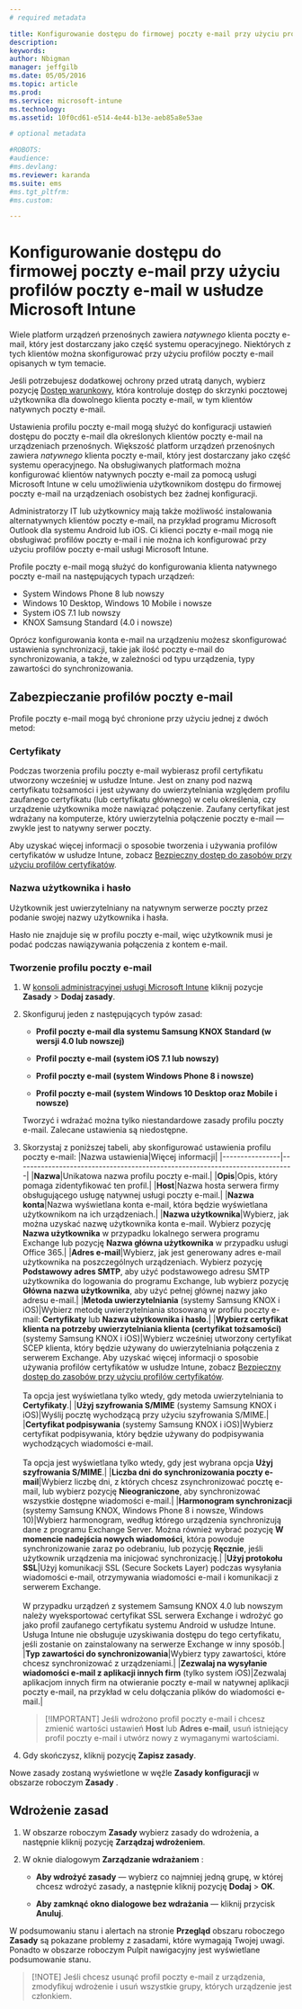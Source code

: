 ```yaml
---
# required metadata

title: Konfigurowanie dostępu do firmowej poczty e-mail przy użyciu profilów poczty e-mail | Microsoft Intune
description:
keywords:
author: Nbigman
manager: jeffgilb
ms.date: 05/05/2016
ms.topic: article
ms.prod:
ms.service: microsoft-intune
ms.technology:
ms.assetid: 10f0cd61-e514-4e44-b13e-aeb85a8e53ae

# optional metadata

#ROBOTS:
#audience:
#ms.devlang:
ms.reviewer: karanda
ms.suite: ems
#ms.tgt_pltfrm:
#ms.custom:

---
```


# Konfigurowanie dostępu do firmowej poczty e-mail przy użyciu profilów poczty e-mail w usłudze Microsoft Intune
Wiele platform urządzeń przenośnych zawiera *natywnego* klienta poczty e-mail, który jest dostarczany jako część systemu operacyjnego.  Niektórych z tych klientów można skonfigurować przy użyciu profilów poczty e-mail opisanych w tym temacie.

Jeśli potrzebujesz dodatkowej ochrony przed utratą danych, wybierz pozycję [Dostęp warunkowy](restrict-access-to-email-and-o365-services-with-microsoft-intune.md), która kontroluje dostęp do skrzynki pocztowej użytkownika dla dowolnego klienta poczty e-mail, w tym klientów natywnych poczty e-mail.

Ustawienia profilu poczty e-mail mogą służyć do konfiguracji ustawień dostępu do poczty e-mail dla określonych klientów poczty e-mail na urządzeniach przenośnych.   Większość platform urządzeń przenośnych zawiera *natywnego* klienta poczty e-mail, który jest dostarczany jako część systemu operacyjnego.  Na obsługiwanych platformach można konfigurować klientów natywnych poczty e-mail za pomocą usługi Microsoft Intune w celu umożliwienia użytkownikom dostępu do firmowej poczty e-mail na urządzeniach osobistych bez żadnej konfiguracji.  

Administratorzy IT lub użytkownicy mają także możliwość instalowania alternatywnych klientów poczty e-mail, na przykład programu Microsoft Outlook dla systemu Android lub iOS.  Ci klienci poczty e-mail mogą nie obsługiwać profilów poczty e-mail i nie można ich konfigurować przy użyciu profilów poczty e-mail usługi Microsoft Intune.  

Profile poczty e-mail mogą służyć do konfigurowania klienta natywnego poczty e-mail na następujących typach urządzeń:
-   System Windows Phone 8 lub nowszy
-   Windows 10 Desktop, Windows 10 Mobile i nowsze
-   System iOS 7.1 lub nowszy
-   KNOX Samsung Standard (4.0 i nowsze)


Oprócz konfigurowania konta e-mail na urządzeniu możesz skonfigurować ustawienia synchronizacji, takie jak ilość poczty e-mail do synchronizowania, a także, w zależności od typu urządzenia, typy zawartości do synchronizowania.

## Zabezpieczanie profilów poczty e-mail
Profile poczty e-mail mogą być chronione przy użyciu jednej z dwóch metod:

### Certyfikaty
Podczas tworzenia profilu poczty e-mail wybierasz profil certyfikatu utworzony wcześniej w usłudze Intune. Jest on znany pod nazwą certyfikatu tożsamości i jest używany do uwierzytelniania względem profilu zaufanego certyfikatu (lub certyfikatu głównego) w celu określenia, czy urządzenie użytkownika może nawiązać połączenie. Zaufany certyfikat jest wdrażany na komputerze, który uwierzytelnia połączenie poczty e-mail — zwykle jest to natywny serwer poczty.

Aby uzyskać więcej informacji o sposobie tworzenia i używania profilów certyfikatów w usłudze Intune, zobacz [Bezpieczny dostęp do zasobów przy użyciu profilów certyfikatów](secure-resource-access-with-certificate-profiles.md).

### Nazwa użytkownika i hasło
Użytkownik jest uwierzytelniany na natywnym serwerze poczty przez podanie swojej nazwy użytkownika i hasła.

Hasło nie znajduje się w profilu poczty e-mail, więc użytkownik musi je podać podczas nawiązywania połączenia z kontem e-mail.

### Tworzenie profilu poczty e-mail

1.  W [konsoli administracyjnej usługi Microsoft Intune](https://manage.microsoft.com) kliknij pozycje **Zasady** &gt; **Dodaj zasady**.

2.  Skonfiguruj jeden z następujących typów zasad:

    -   **Profil poczty e-mail dla systemu Samsung KNOX Standard (w wersji 4.0 lub nowszej)**

    -   **Profil poczty e-mail (system iOS 7.1 lub nowszy)**

    -   **Profil poczty e-mail (system Windows Phone 8 i nowsze)**

    -   **Profil poczty e-mail (system Windows 10 Desktop oraz Mobile i nowsze)**

    Tworzyć i wdrażać można tylko niestandardowe zasady profilu poczty e-mail. Zalecane ustawienia są niedostępne.

3.  Skorzystaj z poniższej tabeli, aby skonfigurować ustawienia profilu poczty e-mail:
    |Nazwa ustawienia|Więcej informacji|
    |----------------|-----------------------------------------------------------------------------|
    |**Nazwa**|Unikatowa nazwa profilu poczty e-mail.|
    |**Opis**|Opis, który pomaga zidentyfikować ten profil.|
    |**Host**|Nazwa hosta serwera firmy obsługującego usługę natywnej usługi poczty e-mail.|
    |**Nazwa konta**|Nazwa wyświetlana konta e-mail, która będzie wyświetlana użytkownikom na ich urządzeniach.|
    |**Nazwa użytkownika**|Wybierz, jak można uzyskać nazwę użytkownika konta e-mail. Wybierz pozycję **Nazwa użytkownika** w przypadku lokalnego serwera programu Exchange lub pozycję **Nazwa główna użytkownika** w przypadku usługi Office 365.|
    |**Adres e-mail**|Wybierz, jak jest generowany adres e-mail użytkownika na poszczególnych urządzeniach. Wybierz pozycję **Podstawowy adres SMTP**, aby użyć podstawowego adresu SMTP użytkownika do logowania do programu Exchange, lub wybierz pozycję **Główna nazwa użytkownika**, aby użyć pełnej głównej nazwy jako adresu e-mail.|
    |**Metoda uwierzytelniania** (systemy Samsung KNOX i iOS)|Wybierz metodę uwierzytelniania stosowaną w profilu poczty e-mail: **Certyfikaty** lub **Nazwa użytkownika i hasło**.|
    |**Wybierz certyfikat klienta na potrzeby uwierzytelniania klienta (certyfikat tożsamości)** (systemy Samsung KNOX i iOS)|Wybierz wcześniej utworzony certyfikat SCEP klienta, który będzie używany do uwierzytelniania połączenia z serwerem Exchange. Aby uzyskać więcej informacji o sposobie używania profilów certyfikatów w usłudze Intune, zobacz [Bezpieczny dostęp do zasobów przy użyciu profilów certyfikatów](secure-resource-access-with-certificate-profiles.md).<br /><br />Ta opcja jest wyświetlana tylko wtedy, gdy metoda uwierzytelniania to **Certyfikaty**.|
    |**Użyj szyfrowania S/MIME** (systemy Samsung KNOX i iOS)|Wyślij pocztę wychodzącą przy użyciu szyfrowania S/MIME.|
    |**Certyfikat podpisywania** (systemy Samsung KNOX i iOS)|Wybierz certyfikat podpisywania, który będzie używany do podpisywania wychodzących wiadomości e-mail.<br /><br />Ta opcja jest wyświetlana tylko wtedy, gdy jest wybrana opcja **Użyj szyfrowania S/MIME**.|
    |**Liczba dni do synchronizowania poczty e-mail**|Wybierz liczbę dni, z których chcesz zsynchronizować pocztę e-mail, lub wybierz pozycję **Nieograniczone**, aby synchronizować wszystkie dostępne wiadomości e-mail.|
    |**Harmonogram synchronizacji** (systemy Samsung KNOX, Windows Phone 8 i nowsze, Windows 10)|Wybierz harmonogram, według którego urządzenia synchronizują dane z programu Exchange Server. Można również wybrać pozycję **W momencie nadejścia nowych wiadomości**, która powoduje synchronizowanie zaraz po odebraniu, lub pozycję **Ręcznie**, jeśli użytkownik urządzenia ma inicjować synchronizację.|
    |**Użyj protokołu SSL**|Użyj komunikacji SSL (Secure Sockets Layer) podczas wysyłania wiadomości e-mail, otrzymywania wiadomości e-mail i komunikacji z serwerem Exchange.<br /><br />W przypadku urządzeń z systemem Samsung KNOX 4.0 lub nowszym należy wyeksportować certyfikat SSL serwera Exchange i wdrożyć go jako profil zaufanego certyfikatu systemu Android w usłudze Intune. Usługa Intune nie obsługuje uzyskiwania dostępu do tego certyfikatu, jeśli zostanie on zainstalowany na serwerze Exchange w inny sposób.|
    |**Typ zawartości do synchronizowania**|Wybierz typy zawartości, które chcesz synchronizować z urządzeniami.| 
    |**Zezwalaj na wysyłanie wiadomości e-mail z aplikacji innych firm** (tylko system iOS)|Zezwalaj aplikacjom innych firm na otwieranie poczty e-mail w natywnej aplikacji poczty e-mail, na przykład w celu dołączania plików do wiadomości e-mail.|

    > [!IMPORTANT] Jeśli wdrożono profil poczty e-mail i chcesz zmienić wartości ustawień **Host** lub **Adres e-mail**, usuń istniejący profil poczty e-mail i utwórz nowy z wymaganymi wartościami.

4.  Gdy skończysz, kliknij pozycję **Zapisz zasady**.

Nowe zasady zostaną wyświetlone w węźle **Zasady konfiguracji** w obszarze roboczym **Zasady** .

## Wdrożenie zasad

1.  W obszarze roboczym **Zasady** wybierz zasady do wdrożenia, a następnie kliknij pozycję **Zarządzaj wdrożeniem**.

2.  W oknie dialogowym **Zarządzanie wdrażaniem** :

    -   **Aby wdrożyć zasady** — wybierz co najmniej jedną grupę, w której chcesz wdrożyć zasady, a następnie kliknij pozycję **Dodaj** &gt; **OK**.

    -   **Aby zamknąć okno dialogowe bez wdrażania** — kliknij przycisk **Anuluj**.

W podsumowaniu stanu i alertach na stronie **Przegląd** obszaru roboczego **Zasady** są pokazane problemy z zasadami, które wymagają Twojej uwagi. Ponadto w obszarze roboczym Pulpit nawigacyjny jest wyświetlane podsumowanie stanu.

> [!NOTE] Jeśli chcesz usunąć profil poczty e-mail z urządzenia, zmodyfikuj wdrożenie i usuń wszystkie grupy, których urządzenie jest członkiem.




<!--HONumber=Jun16_HO1-->


